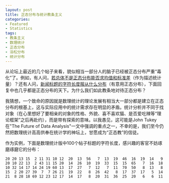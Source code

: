 ```yaml
---
layout: post
title: 正态分布与统计教条主义
categories:
- Featured
- Statistics
tags:
- 教条主义
- 数理统计
- 正态分布
- 泊松分布
- 统计分布
---
```


从论坛上最近的几个帖子来看，貌似相当一部分人的脑子已经被正态分布严重“毒化”了。例如，有人问，[若总体不是正态分布能否求均值和标准差](http://cos.name/cn/topic/14078/)（作为描述统计量）？还有人问，[新闻标题的字符长度服从什么分布](http://cos.name/cn/topic/14065)（有意用正态分布），下面回复中也几乎都是正态分布的天下。为什么我们如此教条地对待正态分布？

我猜想，一个致命的原因就是数理统计的理论发展有相当大一部分都是建立在正态分布的根基上，这与实际应用中的统计需求存在明显的矛盾。统计分析并不同于找对象（在心里想好了要相亲的对象的性格、外貌、喜不喜欢猫、是否爱吃辣等“理论框架”之后再赴约），而是带有探索的意味。以我愚见，这可能是John Tukey在"The Future of Data Analysis"一文中强调的重点之一，不幸的是，我们至今仍然把数理统计高高供奉在统计学的神坛上，甘愿成为“正态教”的信徒。

作为实例，下面是数理统计版中100个帖子标题的字符长度，感兴趣的客官不妨琢磨琢磨它的分布：


    20 20 13 15  2 11 31 10 12  20  13  56   7  13  19  46  16  19  14   9
    20 10 22 13  2 43 11 15 20  14  26  10  19  33  15  15  65   7  16  18
    10 32 14 17 14 24 19 60 13  17  27   7  12   7  11  70  50   8  13   8
    15  2 20 27 39  7  7 26 21  19  22   8  26  42   8  17  37  17   5  14
    21  8 28 18 69 12 23 12 17  14  17   8  20  31  36  25  20   6   6  11
